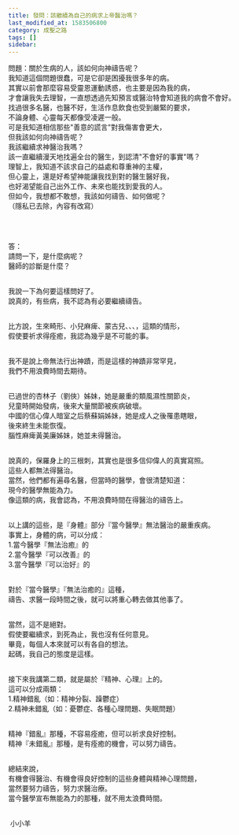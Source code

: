 ```yaml
---
title: 發問：該繼續為自己的病求上帝醫治嗎？
last_modified_at: 1583506800
category: 成聖之路
tags: []
sidebar: 
---
```


<p>問題：關於生病的人，該如何向神禱告呢？<br>
我知道這個問題很蠢，可是它卻是困擾我很多年的病。<br>
其實以前會那麼容易受靈恩運動誘惑，也主要是因為我的病，<br>
才會讓我失去理智，一直想透過先知預言或醫治特會知道我的病會不會好。<br>
找過很多名醫，也醫不好，生活作息飲食也受到嚴緊的要求，<br>
不論身體、心靈每天都像受凌遲一般。<br>
可是我知道相信那些"善意的謊言"對我傷害會更大，<br>
但我該如何向神禱告呢？<br>
我該繼續求神醫治我嗎？<br>
該一直繼續漫天地找遍全台的醫生，到認清"不會好的事實"嗎？<br>
理智上，我知道不該求自己的益處和尊重神的主權，<br>
但心靈上，還是好希望神能讓我找到對的醫生醫好我，<br>
也好渴望能自己出外工作、未來也能找到愛我的人。<br>
但如今，我想都不敢想，我該如何禱告、如何做呢？<br>
（隱私已去除，內容有改寫）</p>

<p>&nbsp;</p>

<p><br>
答：<br>
請問一下，是什麼病呢？<br>
醫師的診斷是什麼？<br>
&nbsp;</p>

<p>我說一下為何要這樣問好了。<br>
說真的，有些病，我不認為有必要繼續禱告。</p>

<p>&nbsp;<br>
比方說，生來畸形、小兒麻痺、蒙古兒、、、，這類的情形，<br>
假使要祈求得痊癒，我認為幾乎是不可能的事。</p>

<p><br>
我不是說上帝無法行出神蹟，而是這樣的神蹟非常罕見，<br>
我們不用浪費時間去期待。</p>

<p><br>
已過世的杏林子（劉俠）姊妹，她是嚴重的類風濕性關節炎，<br>
兒童時開始發病，後來大量關節被疾病破壞。<br>
中國的信心偉人暗室之后蔡蘇娟姊妹，她是成人之後罹患瞎眼，<br>
後來終生未能恢復。<br>
腦性麻痺黃美廉姊妹，她並未得醫治。<br>
&nbsp;</p>

<p>說真的，保羅身上的三根刺，其實也是很多信仰偉人的真實寫照。<br>
這些人都無法得醫治。<br>
當然，他們都有遍尋名醫，但當時的醫學，會很清楚知道：<br>
現今的醫學無能為力。<br>
像這類的病，我會認為，不用浪費時間在得醫治的禱告上。</p>

<p>&nbsp;<br>
以上講的這些，是『身體』部分『當今醫學』無法醫治的嚴重疾病。<br>
事實上，身體的病，可以分成：<br>
1.當今醫學『無法治癒』的<br>
2.當今醫學『可以改善』的<br>
3.當今醫學『可以治好』的<br>
&nbsp;</p>

<p>對於『當今醫學』『無法治癒的』這種，<br>
禱告、求醫一段時間之後，就可以將重心轉去做其他事了。</p>

<p><br>
當然，這不是絕對。<br>
假使要繼續求，到死為止，我也沒有任何意見。<br>
畢竟，每個人本來就可以有各自的想法。<br>
起碼，我自己的態度是這樣。</p>

<p><br>
接下來我講第二類，就是屬於『精神、心理』上的。<br>
這可以分成兩類：<br>
1.精神錯亂（如：精神分裂、躁鬱症）<br>
2.精神未錯亂（如：憂鬱症、各種心理問題、失眠問題）</p>

<p><br>
精神『錯亂』那種，不容易痊癒，但可以祈求良好控制。<br>
精神『未錯亂』那種，是有痊癒的機會，可以努力禱告。</p>

<p>&nbsp;<br>
總結來說，<br>
有機會得醫治、有機會得良好控制的這些身體與精神心理問題，<br>
當然要努力禱告，努力求醫治療。<br>
當今醫學宣布無能為力的那種，就不用太浪費時間。</p>

<p><br>
&nbsp;小小羊</p>
